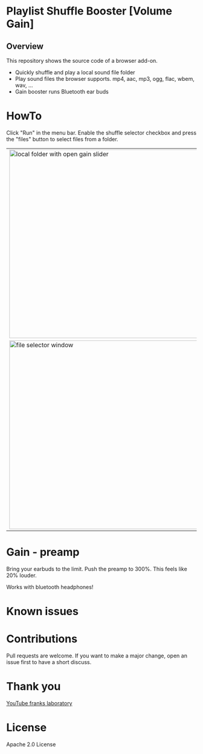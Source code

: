 # Playlist Shuffle Booster [Volume Gain]

## Overview

This repository shows the source code of a browser add-on.

* Quickly shuffle and play a local sound file folder
* Play sound files the browser supports. mp4, aac, mp3, ogg, flac, wbem, wav, ...
* Gain booster runs Bluetooth ear buds

# HowTo

Click "Run" in the menu bar.
Enable the shuffle selector checkbox and press the "files" button to select files from a folder.

<table>
  <tbody>
    <tr>
      <td>
        <img src="https://github.com/44xtc44/EisenRadio/raw/dev/.github/localFolderGain.png" alt="local folder with open gain slider" height="500"/> 
      </td>
    </tr>
     <tr>
      <td>
        <img src="https://github.com/44xtc44/EisenRadio/raw/dev/.github/fileSelectWindow.png" alt="file selector window" height="500"/> 
      </td>
    </tr>
  </tbody>
</table>

# Gain - preamp

Bring your earbuds to the limit.
Push the preamp to 300%. This feels like 20% louder.

Works with bluetooth headphones!


# Known issues


# Contributions

Pull requests are welcome.
If you want to make a major change, open an issue first to have a short discuss.


# Thank you

[YouTube franks laboratory](https://www.youtube.com/results?search_query=franks+laboratory)

# License

Apache 2.0 License